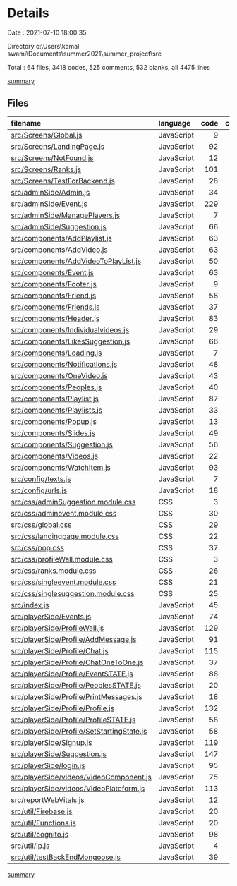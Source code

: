 # Details

Date : 2021-07-10 18:00:35

Directory c:\Users\kamal swami\Documents\summer2021\summer_project\src

Total : 64 files,  3418 codes, 525 comments, 532 blanks, all 4475 lines

[summary](results.md)

## Files
| filename | language | code | comment | blank | total |
| :--- | :--- | ---: | ---: | ---: | ---: |
| [src/Screens/Global.js](/src/Screens/Global.js) | JavaScript | 9 | 0 | 6 | 15 |
| [src/Screens/LandingPage.js](/src/Screens/LandingPage.js) | JavaScript | 92 | 5 | 15 | 112 |
| [src/Screens/NotFound.js](/src/Screens/NotFound.js) | JavaScript | 12 | 0 | 3 | 15 |
| [src/Screens/Ranks.js](/src/Screens/Ranks.js) | JavaScript | 101 | 0 | 12 | 113 |
| [src/Screens/TestForBackend.js](/src/Screens/TestForBackend.js) | JavaScript | 28 | 3 | 13 | 44 |
| [src/adminSide/Admin.js](/src/adminSide/Admin.js) | JavaScript | 34 | 0 | 6 | 40 |
| [src/adminSide/Event.js](/src/adminSide/Event.js) | JavaScript | 229 | 0 | 18 | 247 |
| [src/adminSide/ManagePlayers.js](/src/adminSide/ManagePlayers.js) | JavaScript | 7 | 0 | 3 | 10 |
| [src/adminSide/Suggestion.js](/src/adminSide/Suggestion.js) | JavaScript | 66 | 0 | 9 | 75 |
| [src/components/AddPlaylist.js](/src/components/AddPlaylist.js) | JavaScript | 63 | 2 | 11 | 76 |
| [src/components/AddVideo.js](/src/components/AddVideo.js) | JavaScript | 63 | 32 | 11 | 106 |
| [src/components/AddVideoToPlayList.js](/src/components/AddVideoToPlayList.js) | JavaScript | 50 | 14 | 6 | 70 |
| [src/components/Event.js](/src/components/Event.js) | JavaScript | 63 | 0 | 10 | 73 |
| [src/components/Footer.js](/src/components/Footer.js) | JavaScript | 9 | 0 | 4 | 13 |
| [src/components/Friend.js](/src/components/Friend.js) | JavaScript | 58 | 0 | 5 | 63 |
| [src/components/Friends.js](/src/components/Friends.js) | JavaScript | 37 | 0 | 7 | 44 |
| [src/components/Header.js](/src/components/Header.js) | JavaScript | 83 | 0 | 11 | 94 |
| [src/components/Individualvideos.js](/src/components/Individualvideos.js) | JavaScript | 29 | 0 | 9 | 38 |
| [src/components/LikesSuggestion.js](/src/components/LikesSuggestion.js) | JavaScript | 66 | 0 | 9 | 75 |
| [src/components/Loading.js](/src/components/Loading.js) | JavaScript | 7 | 0 | 3 | 10 |
| [src/components/Notifications.js](/src/components/Notifications.js) | JavaScript | 48 | 0 | 9 | 57 |
| [src/components/OneVideo.js](/src/components/OneVideo.js) | JavaScript | 43 | 1 | 8 | 52 |
| [src/components/Peoples.js](/src/components/Peoples.js) | JavaScript | 40 | 0 | 7 | 47 |
| [src/components/Playlist.js](/src/components/Playlist.js) | JavaScript | 87 | 0 | 9 | 96 |
| [src/components/Playlists.js](/src/components/Playlists.js) | JavaScript | 33 | 4 | 5 | 42 |
| [src/components/Popup.js](/src/components/Popup.js) | JavaScript | 13 | 0 | 2 | 15 |
| [src/components/Slides.js](/src/components/Slides.js) | JavaScript | 49 | 2 | 6 | 57 |
| [src/components/Suggestion.js](/src/components/Suggestion.js) | JavaScript | 56 | 0 | 7 | 63 |
| [src/components/Videos.js](/src/components/Videos.js) | JavaScript | 22 | 4 | 5 | 31 |
| [src/components/WatchItem.js](/src/components/WatchItem.js) | JavaScript | 93 | 42 | 22 | 157 |
| [src/config/texts.js](/src/config/texts.js) | JavaScript | 7 | 0 | 1 | 8 |
| [src/config/urls.js](/src/config/urls.js) | JavaScript | 18 | 1 | 1 | 20 |
| [src/css/adminSuggestion.module.css](/src/css/adminSuggestion.module.css) | CSS | 3 | 0 | 0 | 3 |
| [src/css/adminevent.module.css](/src/css/adminevent.module.css) | CSS | 30 | 0 | 4 | 34 |
| [src/css/global.css](/src/css/global.css) | CSS | 29 | 0 | 7 | 36 |
| [src/css/landingpage.module.css](/src/css/landingpage.module.css) | CSS | 22 | 0 | 3 | 25 |
| [src/css/pop.css](/src/css/pop.css) | CSS | 37 | 0 | 3 | 40 |
| [src/css/profileWall.module.css](/src/css/profileWall.module.css) | CSS | 3 | 0 | 0 | 3 |
| [src/css/ranks.module.css](/src/css/ranks.module.css) | CSS | 26 | 0 | 5 | 31 |
| [src/css/singleevent.module.css](/src/css/singleevent.module.css) | CSS | 21 | 0 | 3 | 24 |
| [src/css/singlesuggestion.module.css](/src/css/singlesuggestion.module.css) | CSS | 25 | 0 | 4 | 29 |
| [src/index.js](/src/index.js) | JavaScript | 45 | 5 | 16 | 66 |
| [src/playerSide/Events.js](/src/playerSide/Events.js) | JavaScript | 74 | 0 | 6 | 80 |
| [src/playerSide/ProfileWall.js](/src/playerSide/ProfileWall.js) | JavaScript | 129 | 0 | 7 | 136 |
| [src/playerSide/Profile/AddMessage.js](/src/playerSide/Profile/AddMessage.js) | JavaScript | 91 | 0 | 18 | 109 |
| [src/playerSide/Profile/Chat.js](/src/playerSide/Profile/Chat.js) | JavaScript | 115 | 1 | 18 | 134 |
| [src/playerSide/Profile/ChatOneToOne.js](/src/playerSide/Profile/ChatOneToOne.js) | JavaScript | 37 | 9 | 11 | 57 |
| [src/playerSide/Profile/EventSTATE.js](/src/playerSide/Profile/EventSTATE.js) | JavaScript | 88 | 2 | 8 | 98 |
| [src/playerSide/Profile/PeoplesSTATE.js](/src/playerSide/Profile/PeoplesSTATE.js) | JavaScript | 20 | 0 | 3 | 23 |
| [src/playerSide/Profile/PrintMessages.js](/src/playerSide/Profile/PrintMessages.js) | JavaScript | 18 | 0 | 4 | 22 |
| [src/playerSide/Profile/Profile.js](/src/playerSide/Profile/Profile.js) | JavaScript | 132 | 1 | 10 | 143 |
| [src/playerSide/Profile/ProfileSTATE.js](/src/playerSide/Profile/ProfileSTATE.js) | JavaScript | 58 | 335 | 5 | 398 |
| [src/playerSide/Profile/SetStartingState.js](/src/playerSide/Profile/SetStartingState.js) | JavaScript | 58 | 0 | 6 | 64 |
| [src/playerSide/Signup.js](/src/playerSide/Signup.js) | JavaScript | 119 | 3 | 24 | 146 |
| [src/playerSide/Suggestion.js](/src/playerSide/Suggestion.js) | JavaScript | 147 | 0 | 15 | 162 |
| [src/playerSide/login.js](/src/playerSide/login.js) | JavaScript | 95 | 17 | 23 | 135 |
| [src/playerSide/videos/VideoComponent.js](/src/playerSide/videos/VideoComponent.js) | JavaScript | 75 | 0 | 15 | 90 |
| [src/playerSide/videos/VideoPlateform.js](/src/playerSide/videos/VideoPlateform.js) | JavaScript | 113 | 6 | 18 | 137 |
| [src/reportWebVitals.js](/src/reportWebVitals.js) | JavaScript | 12 | 0 | 2 | 14 |
| [src/util/Firebase.js](/src/util/Firebase.js) | JavaScript | 20 | 2 | 2 | 24 |
| [src/util/Functions.js](/src/util/Functions.js) | JavaScript | 20 | 26 | 8 | 54 |
| [src/util/cognito.js](/src/util/cognito.js) | JavaScript | 98 | 2 | 14 | 114 |
| [src/util/ip.js](/src/util/ip.js) | JavaScript | 4 | 0 | 1 | 5 |
| [src/util/testBackEndMongoose.js](/src/util/testBackEndMongoose.js) | JavaScript | 39 | 6 | 16 | 61 |

[summary](results.md)